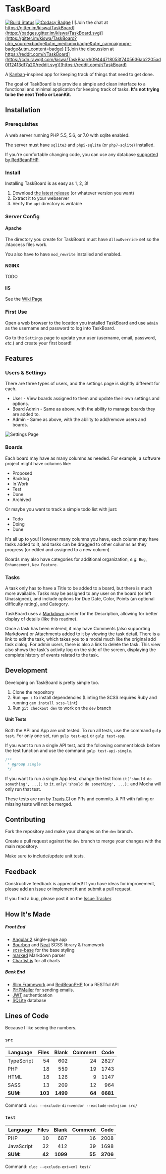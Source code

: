 # TaskBoard

 [![Build Status](https://travis-ci.org/kiswa/TaskBoard.svg)](https://travis-ci.org/kiswa/TaskBoard) [![Codacy Badge](https://api.codacy.com/project/badge/Grade/77952f4ac9b44e9fbebe7758442d356d)](https://www.codacy.com/app/kiswa-com/TaskBoard?utm_source=github.com&amp;utm_medium=referral&amp;utm_content=kiswa/TaskBoard&amp;utm_campaign=Badge_Grade) [![Join the chat at https://gitter.im/kiswa/TaskBoard](https://badges.gitter.im/kiswa/TaskBoard.svg)](https://gitter.im/kiswa/TaskBoard?utm_source=badge&utm_medium=badge&utm_campaign=pr-badge&utm_content=badge) [![Join the discussion at https://reddit.com/r/TaskBoard](https://cdn.rawgit.com/kiswa/TaskBoard/09444718053f7405636ab2205ad0f12413df7a20/reddit.svg)](https://reddit.com/r/TaskBoard)

A [Kanban](http://en.wikipedia.org/wiki/Kanban_board)-inspired app for keeping track of things that need to get done.

The goal of TaskBoard is to provide a simple and clean interface to a functional and minimal application for keeping track of tasks. **It's not trying to be the next Trello or LeanKit.**

## Installation

### Prerequisites

A web server running PHP 5.5, 5.6, or 7.0 with sqlite enabled.

The server must have `sqlite3` and `php5-sqlite` (or `php7-sqlite`) installed.

If you're comfortable changing code, you can use any database [supported by RedBeanPHP](http://www.redbeanphp.com/index.php?p=/connection).

### Install

Installing TaskBoard is as easy as 1, 2, 3!

 1. Download [the latest release](#) (or whatever version you want)
 2. Extract it to your webserver
 3. Verify the `api` directory is writable

### Server Config

#### Apache

The directory you create for TaskBoard must have `AllowOverride` set so the .htaccess files work.

You also have to have `mod_rewrite` installed and enabled.

#### NGINX

TODO

#### IIS

See the [Wiki Page](https://github.com/kiswa/TaskBoard/wiki/TaskBoard-on-IIS)

### First Use

Open a web browser to the location you installed TaskBoard and use `admin` as the username and password to log into TaskBoard.

Go to the `Settings` page to update your user (username, email, password, *etc.*) and create your first board!

## Features

### Users & Settings

There are three types of users, and the settings page is slightly different for each.

 * User - View boards assigned to them and update their own settings and options.
 * Board Admin - Same as above, with the ability to manage boards they are added to.
 * Admin - Same as above, with the ability to add/remove users and boards.

![Settings Page](./.github/settings.png)

### Boards

Each board may have as many columns as needed. For example, a software project might have columns like:

 * Proposed
 * Backlog
 * In Work
 * Test
 * Done
 * Archived

Or maybe you want to track a simple todo list with just:

 * Todo
 * Doing
 * Done

It's all up to you! However many columns you have, each column may have tasks added to it, and tasks can be dragged to other columns as they progress (or edited and assigned to a new column).

Boards may also have categories for additional organization, *e.g.* `Bug`, `Enhancement`, `New Feature`.

### Tasks

A task only has to have a Title to be added to a board, but there is much more available. Tasks may be assigned to any user on the board (or left Unassigned), and include options for Due Date, Color, Points (an optional difficulty rating), and Category.

TaskBoard uses a [Markdown](https://github.com/adam-p/markdown-here/wiki/Markdown-Cheatsheet#table-of-contents) parser for the Description, allowing for better display of details (like this readme).

Once a task has been entered, it may have Comments (also supporting Markdown) or Attachments added to it by viewing the task detail. There is a link to edit the task, which takes you to a modal much like the original add task dialog. For admin users, there is also a link to delete the task. This view also shows the task's activity log on the side of the screen, displaying the complete history of events related to the task.

## Development

Developing on TaskBoard is pretty simple too.

 1. Clone the repository
 2. Run `npm i` to install dependencies (Linting the SCSS requires Ruby and running `gem install scss-lint`)
 3. Run `git checkout dev` to work on the `dev` branch

#### Unit Tests

Both the API and App are unit tested. To run all tests, use the command `gulp test`. For only one set, run `gulp test-api` or `gulp test-app`.

If you want to run a single API test, add the following comment block before the test function and use the command `gulp test-api-single`.

``` php
/**
 * @group single
 */
```

If you want to run a single App test, change the test from `it('should do something', ...);` to `it.only('should do something', ...);` and Mocha will only run that test.

These tests are run by [Travis CI](https://travis-ci.org/) on PRs and commits. A PR with failing or missing tests will not be merged.

## Contributing

Fork the repository and make your changes on the `dev` branch.

Create a pull request against the `dev` branch to merge your changes with the main repository.

Make sure to include/update unit tests.

## Feedback

Constructive feedback is appreciated! If you have ideas for improvement, please [add an issue](https://github.com/kiswa/TaskBoard/issues) or implement it and submit a pull request.

If you find a bug, please post it on the [Issue Tracker](https://github.com/kiswa/TaskBoard/issues).

## How It's Made

##### Front End

 * [Angular 2](https://angular.io/) single-page app
 * [Bourbon](http://bourbon.io/) and [Neat](http://neat.bourbon.io/) SCSS library & framework
 * [scss-base](https://www.npmjs.com/package/scss-base) for the base styling
 * [marked](https://github.com/chjj/marked) Markdown parser
 * [Chartist.js](https://gionkunz.github.io/chartist-js/) for all charts

##### Back End

 * [Slim Framework](http://www.slimframework.com/) and [RedBeanPHP](http://www.redbeanphp.com/) for a RESTful API
 * [PHPMailer](https://github.com/PHPMailer/PHPMailer) for sending emails.
 * [JWT](https://jwt.io/) authentication
 * [SQLite](https://www.sqlite.org/) database

## Lines of Code

Because I like seeing the numbers.

### `src`

Language     |   Files |    Blank | Comment |     Code
-------------|--------:|---------:|--------:|---------:
TypeScript   |      54 |      602 |      24 |     2827
PHP          |      18 |      559 |      19 |     1743
HTML         |      18 |      126 |       9 |     1147
SASS         |      13 |      209 |      12 |      964
__SUM:__     | __103__ | __1499__ |  __64__ | __6681__

Command: `cloc --exclude-dir=vendor --exclude-ext=json src/`

### `test`

Language     |  Files |    Blank | Comment |     Code
-------------|-------:|---------:|--------:|---------:
PHP          |     10 |      687 |      16 |     2008
JavaScript   |     32 |      412 |      39 |     1698
__SUM:__     | __42__ | __1099__ |  __55__ | __3706__

Command: `cloc --exclude-ext=xml test/`

